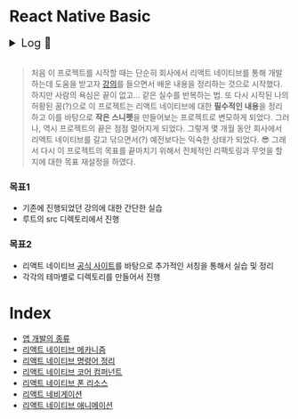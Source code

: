 # React Native Basic

<details>
<summary style='font-size:20px'>Log 📖 </summary>
<br/>
2011~2101 기본적인 내용 정리 : in root<br/>
2105 리액트 네이티브 코어 컴퍼넌트 정리<br/>
2108 프로젝트 리팩토링 및 프로젝트 정리 재시작<br/>
2109~ 잠시 안녕...🤫<br/>
</details>
<br/>

> 처음 이 프로젝트를 시작할 때는 단순히 회사에서 리액트 네이티브를 통해 개발하는데 도움을 받고자 [강의](https://www.inflearn.com/course/%EB%A6%AC%EC%95%A1%ED%8A%B8-%EB%84%A4%EC%9D%B4%ED%8B%B0%EB%B8%8C-%EA%B8%B0%EC%B4%88)를 들으면서 배운 내용을 정리하는 것으로 시작했다. 하지만 사람의 욕심은 끝이 없고... 같은 실수를 반복하는 법. 또 다시 시작된 나의 허황된 꿈(?)으로 이 프로젝트는 리액트 네이티브에 대한 **필수적인 내용**을 정리하고 이를 바탕으로 **작은 스니펫**을 만들어보는 프로젝트로 변모하게 되었다. 그러나, 역시 프로젝트의 끝은 점점 멀어지게 되었다. 그렇게 몇 개월 동안 회사에서 리액트 네이티브를 갈고 닦으면서(?) 예전보다는 익숙한 상태가 되었다. 😎 그래서 다시 이 프로젝트의 목표를 끝마치기 위해서 전체적인 리팩토링과 무엇을 할지에 대한 목표 재설정을 하였다.

### 목표1

- 기존에 진행되었던 강의에 대한 간단한 실습
- 루트의 src 디렉토리에서 진행

### 목표2

- 리액트 네이티브 [공식 사이트](https://reactnative.dev/)를 바탕으로 추가적인 서칭을 통해서 실습 및 정리
- 각각의 테마별로 디렉토리를 만들어서 진행

# Index

- [앱 개발의 종류](/docs/app-dev.md)
- [리액트 네이티브 메카니즘](/docs/rn-mechanism.md)
- [리액트 네이티브 명령어 정리](/docs/rn-command.md)
- [리액트 네이티브 코어 컴퍼넌트](/docs/rn-core-components.md)
- [리액트 네이티브 폰 리소스](/docs/rn-phone-resource.md)
- [리액트 네비게이션](/docs/rn-navigation.md)
- [리액트 네이티브 애니메이션](/docs/rn-animation.md)
